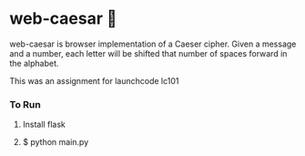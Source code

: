 # web-caesar :rocket:

web-caesar is browser implementation of a Caeser cipher.
Given a message and a number, each letter will be shifted
that number of spaces forward in the alphabet.

This was an assignment for launchcode lc101

### To Run

1. Install flask

2. $ python main.py
